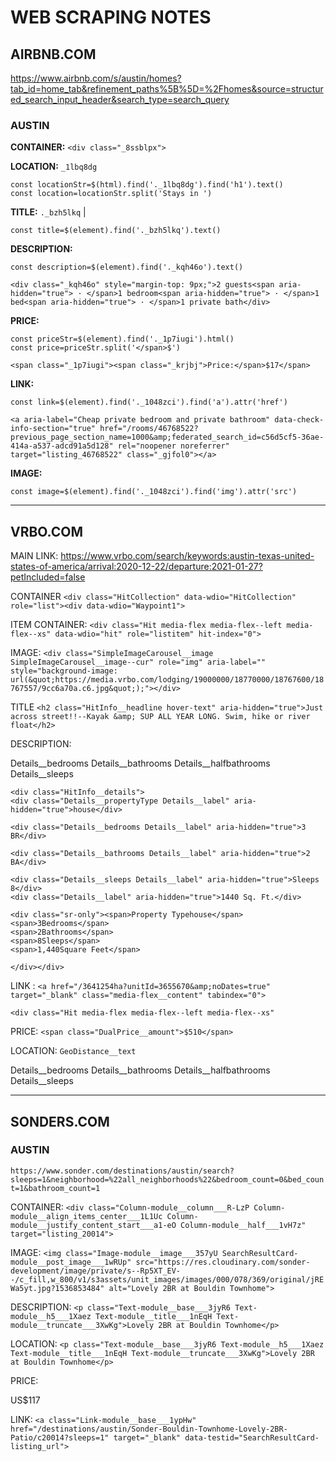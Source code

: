 
# WEB SCRAPING NOTES  

## AIRBNB.COM
 
 https://www.airbnb.com/s/austin/homes?tab_id=home_tab&refinement_paths%5B%5D=%2Fhomes&source=structured_search_input_header&search_type=search_query


### AUSTIN


**CONTAINER:**  `<div class="_8ssblpx">`

**LOCATION:** `_1lbq8dg` 
```
const locationStr=$(html).find('._1lbq8dg').find('h1').text()
const location=locationStr.split('Stays in ')
``` 


**TITLE:**  `._bzh5lkq`  |  
```
const title=$(element).find('._bzh5lkq').text()
```
**DESCRIPTION:** 
```
const description=$(element).find('._kqh46o').text()
```

`<div class="_kqh46o" style="margin-top: 9px;">2 guests<span aria-hidden="true"> · </span>1 bedroom<span aria-hidden="true"> · </span>1 bed<span aria-hidden="true"> · </span>1 private bath</div>`

**PRICE:**

```
const priceStr=$(element).find('._1p7iugi').html() 
const price=priceStr.split('</span>$')
```

`<span class="_1p7iugi"><span class="_krjbj">Price:</span>$17</span>`

**LINK:** 
```
const link=$(element).find('._1048zci').find('a').attr('href')
```

`<a aria-label="Cheap private bedroom and private bathroom" data-check-info-section="true" href="/rooms/46768522?previous_page_section_name=1000&amp;federated_search_id=c56d5cf5-36ae-414a-a537-adcd91a5d128" rel="noopener noreferrer" target="listing_46768522" class="_gjfol0"></a>`

**IMAGE:**
 ```
 const image=$(element).find('._1048zci').find('img').attr('src')
```

---
## VRBO.COM

MAIN LINK: https://www.vrbo.com/search/keywords:austin-texas-united-states-of-america/arrival:2020-12-22/departure:2021-01-27?petIncluded=false


CONTAINER
`<div class="HitCollection" data-wdio="HitCollection" role="list"><div data-wdio="Waypoint1">`

ITEM CONTAINER:
`<div class="Hit media-flex media-flex--left media-flex--xs" data-wdio="hit" role="listitem" hit-index="0">`

IMAGE:
`<div class="SimpleImageCarousel__image SimpleImageCarousel__image--cur" role="img" aria-label="" style="background-image: url(&quot;https://media.vrbo.com/lodging/19000000/18770000/18767600/18767557/9cc6a70a.c6.jpg&quot;);"></div>`

TITLE
`<h2 class="HitInfo__headline hover-text" aria-hidden="true">Just across street!!--Kayak &amp; SUP ALL YEAR LONG. Swim, hike or river float</h2>`

DESCRIPTION:

Details__bedrooms 
Details__bathrooms 
Details__halfbathrooms 
Details__sleeps 

```
<div class="HitInfo__details">
<div class="Details__propertyType Details__label" aria-hidden="true">house</div>

<div class="Details__bedrooms Details__label" aria-hidden="true">3 BR</div>

<div class="Details__bathrooms Details__label" aria-hidden="true">2 BA</div>

<div class="Details__sleeps Details__label" aria-hidden="true">Sleeps 8</div>
<div class="Details__label" aria-hidden="true">1440 Sq. Ft.</div>

<div class="sr-only"><span>Property Typehouse</span><span>3Bedrooms</span>
<span>2Bathrooms</span>
<span>8Sleeps</span>
<span>1,440Square Feet</span>

</div></div>
```

LINK : `<a href="/3641254ha?unitId=3655670&amp;noDates=true" target="_blank" class="media-flex__content" tabindex="0">`

`<div class="Hit media-flex media-flex--left media-flex--xs"`

PRICE: `<span class="DualPrice__amount">$510</span>`


LOCATION: `GeoDistance__text`



Details__bedrooms 
Details__bathrooms 
Details__halfbathrooms 
Details__sleeps 




---
## SONDERS.COM

### AUSTIN

`https://www.sonder.com/destinations/austin/search?sleeps=1&neighborhood=%22all_neighborhoods%22&bedroom_count=0&bed_count=1&bathroom_count=1`

CONTAINER: `<div class="Column-module__column___R-LzP Column-module__align_items_center___1L1Uc Column-module__justify_content_start___a1-eO Column-module__half___1vH7z" target="listing_20014">`

IMAGE: `<img class="Image-module__image___357yU SearchResultCard-module__post_image___1wRUp" src="https://res.cloudinary.com/sonder-development/image/private/s--Rp5XT_EV--/c_fill,w_800/v1/s3assets/unit_images/images/000/078/369/original/jREWa5yt.jpg?1536853484" alt="Lovely 2BR at Bouldin Townhome">`



DESCRIPTION: `<p class="Text-module__base___3jyR6 Text-module__h5___1Xaez Text-module__title___1nEqH Text-module__truncate___3XwKg">Lovely 2BR at Bouldin Townhome</p>`

LOCATION: `<p class="Text-module__base___3jyR6 Text-module__h5___1Xaez Text-module__title___1nEqH Text-module__truncate___3XwKg">Lovely 2BR at Bouldin Townhome</p>`

PRICE: <p class="Text-module__base___3jyR6 Text-module__body___tXgxC">US$117</p>

LINK: `<a class="Link-module__base___1ypHw" href="/destinations/austin/Sonder-Bouldin-Townhome-Lovely-2BR-Patio/c20014?sleeps=1" target="_blank" data-testid="SearchResultCard-listing_url">`